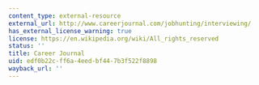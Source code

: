 ```yaml
---
content_type: external-resource
external_url: http://www.careerjournal.com/jobhunting/interviewing/
has_external_license_warning: true
license: https://en.wikipedia.org/wiki/All_rights_reserved
status: ''
title: Career Journal
uid: edf0b22c-ff6a-4eed-bf44-7b3f522f8898
wayback_url: ''
---
```


